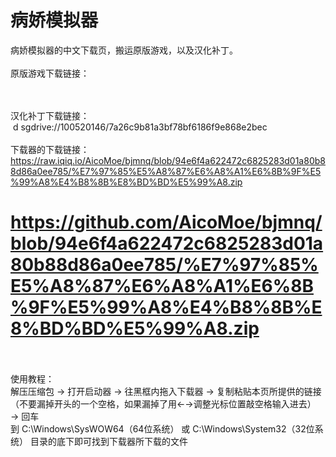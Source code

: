 # 病娇模拟器
病娇模拟器的中文下载页，搬运原版游戏，以及汉化补丁。
<br><br>
原版游戏下载链接：
<br>

<br><br>
汉化补丁下载链接：
<br>
&nbsp;d sgdrive://100520146/7a26c9b81a3bf78bf6186f9e868e2bec
<br><br>
下载器的下载链接：
<br>
https://raw.iqiq.io/AicoMoe/bjmnq/blob/94e6f4a622472c6825283d01a80b88d86a0ee785/%E7%97%85%E5%A8%87%E6%A8%A1%E6%8B%9F%E5%99%A8%E4%B8%8B%E8%BD%BD%E5%99%A8.zip
# https://github.com/AicoMoe/bjmnq/blob/94e6f4a622472c6825283d01a80b88d86a0ee785/%E7%97%85%E5%A8%87%E6%A8%A1%E6%8B%9F%E5%99%A8%E4%B8%8B%E8%BD%BD%E5%99%A8.zip
<br><br>
使用教程：
<br>
解压压缩包
→
打开启动器
→
往黑框内拖入下载器
→
复制粘贴本页所提供的链接（不要漏掉开头的一个空格，如果漏掉了用←→调整光标位置敲空格输入进去）
→
回车
<br>
到 C:\Windows\SysWOW64（64位系统） 或 C:\Windows\System32（32位系统） 目录的底下即可找到下载器所下载的文件
